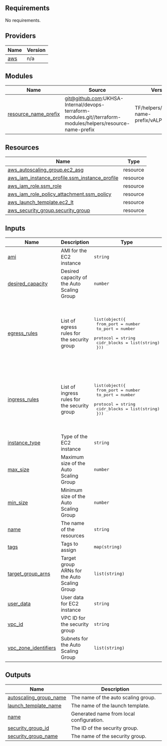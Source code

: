 <!-- BEGIN_TF_DOCS -->
## Requirements

No requirements.

## Providers

| Name | Version |
|------|---------|
| <a name="provider_aws"></a> [aws](#provider\_aws) | n/a |

## Modules

| Name | Source | Version |
|------|--------|---------|
| <a name="module_resource_name_prefix"></a> [resource\_name\_prefix](#module\_resource\_name\_prefix) | git@github.com:UKHSA-Internal/devops-terraform-modules.git//terraform-modules/helpers/resource-name-prefix | TF/helpers/resource-name-prefix/vALPHA_0.0.2 |

## Resources

| Name | Type |
|------|------|
| [aws_autoscaling_group.ec2_asg](https://registry.terraform.io/providers/hashicorp/aws/latest/docs/resources/autoscaling_group) | resource |
| [aws_iam_instance_profile.ssm_instance_profile](https://registry.terraform.io/providers/hashicorp/aws/latest/docs/resources/iam_instance_profile) | resource |
| [aws_iam_role.ssm_role](https://registry.terraform.io/providers/hashicorp/aws/latest/docs/resources/iam_role) | resource |
| [aws_iam_role_policy_attachment.ssm_policy](https://registry.terraform.io/providers/hashicorp/aws/latest/docs/resources/iam_role_policy_attachment) | resource |
| [aws_launch_template.ec2_lt](https://registry.terraform.io/providers/hashicorp/aws/latest/docs/resources/launch_template) | resource |
| [aws_security_group.security_group](https://registry.terraform.io/providers/hashicorp/aws/latest/docs/resources/security_group) | resource |

## Inputs

| Name | Description | Type | Default | Required |
|------|-------------|------|---------|:--------:|
| <a name="input_ami"></a> [ami](#input\_ami) | AMI for the EC2 instance | `string` | n/a | yes |
| <a name="input_desired_capacity"></a> [desired\_capacity](#input\_desired\_capacity) | Desired capacity of the Auto Scaling Group | `number` | `1` | no |
| <a name="input_egress_rules"></a> [egress\_rules](#input\_egress\_rules) | List of egress rules for the security group | <pre>list(object({<br>    from_port   = number<br>    to_port     = number<br>    protocol    = string<br>    cidr_blocks = list(string)<br>  }))</pre> | <pre>[<br>  {<br>    "cidr_blocks": [<br>      "0.0.0.0/0"<br>    ],<br>    "from_port": 0,<br>    "protocol": "-1",<br>    "to_port": 0<br>  }<br>]</pre> | no |
| <a name="input_ingress_rules"></a> [ingress\_rules](#input\_ingress\_rules) | List of ingress rules for the security group | <pre>list(object({<br>    from_port   = number<br>    to_port     = number<br>    protocol    = string<br>    cidr_blocks = list(string)<br>  }))</pre> | <pre>[<br>  {<br>    "cidr_blocks": [<br>      "0.0.0.0/0"<br>    ],<br>    "from_port": 8000,<br>    "protocol": "tcp",<br>    "to_port": 8000<br>  }<br>]</pre> | no |
| <a name="input_instance_type"></a> [instance\_type](#input\_instance\_type) | Type of the EC2 instance | `string` | n/a | yes |
| <a name="input_max_size"></a> [max\_size](#input\_max\_size) | Maximum size of the Auto Scaling Group | `number` | `1` | no |
| <a name="input_min_size"></a> [min\_size](#input\_min\_size) | Minimum size of the Auto Scaling Group | `number` | `1` | no |
| <a name="input_name"></a> [name](#input\_name) | The name of the resources | `string` | n/a | yes |
| <a name="input_tags"></a> [tags](#input\_tags) | Tags to assign | `map(string)` | n/a | yes |
| <a name="input_target_group_arns"></a> [target\_group\_arns](#input\_target\_group\_arns) | Target group ARNs for the Auto Scaling Group | `list(string)` | `[]` | no |
| <a name="input_user_data"></a> [user\_data](#input\_user\_data) | User data for EC2 instance | `string` | `null` | no |
| <a name="input_vpc_id"></a> [vpc\_id](#input\_vpc\_id) | VPC ID for the security group | `string` | n/a | yes |
| <a name="input_vpc_zone_identifiers"></a> [vpc\_zone\_identifiers](#input\_vpc\_zone\_identifiers) | Subnets for the Auto Scaling Group | `list(string)` | n/a | yes |

## Outputs

| Name | Description |
|------|-------------|
| <a name="output_autoscaling_group_name"></a> [autoscaling\_group\_name](#output\_autoscaling\_group\_name) | The name of the auto scaling group. |
| <a name="output_launch_template_name"></a> [launch\_template\_name](#output\_launch\_template\_name) | The name of the launch template. |
| <a name="output_name"></a> [name](#output\_name) | Generated name from local configuration. |
| <a name="output_security_group_id"></a> [security\_group\_id](#output\_security\_group\_id) | The ID of the security group. |
| <a name="output_security_group_name"></a> [security\_group\_name](#output\_security\_group\_name) | The name of the security group. |
<!-- END_TF_DOCS -->